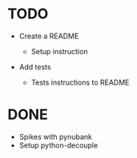 # TODO
- Create a README
    - Setup instruction
    
- Add tests
    - Tests instructions to README
# DONE 
 - Spikes with pynubank
 - Setup python-decouple
